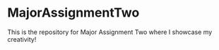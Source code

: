 # MajorAssignmentTwo
This is the repository for Major Assignment Two where I showcase my creativity! 
